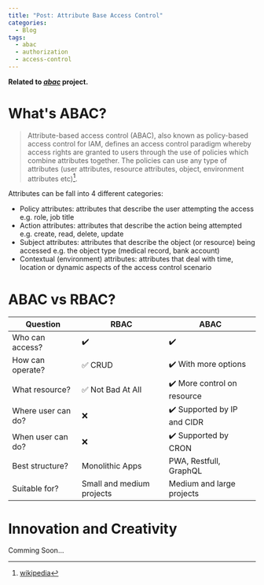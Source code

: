 ```yaml
---
title: "Post: Attribute Base Access Control"
categories:
  - Blog
tags:
  - abac
  - authorization
  - access-control
---
```


__Related to [*abac*](https://vhidvz.github.io/projects/project-abac/) project.__

# What's ABAC?

> Attribute-based access control (ABAC), also known as policy-based access control for IAM, defines an access control paradigm whereby access rights are granted to users through the use of policies which combine attributes together. The policies can use any type of attributes (user attributes, resource attributes, object, environment attributes etc)[^1].

Attributes can be fall into 4 different categories:

- Policy attributes: attributes that describe the user attempting the access e.g. role, job title
- Action attributes: attributes that describe the action being attempted e.g. create, read, delete, update
- Subject attributes: attributes that describe the object (or resource) being accessed e.g. the object type (medical record, bank account)
- Contextual (environment) attributes: attributes that deal with time, location or dynamic aspects of the access control scenario

# ABAC vs RBAC?

| **Question**       | **RBAC**                                              | **ABAC**                                    |
| ------------------ | ----------------------------------------------------- | ------------------------------------------- |
| Who can access?    | :heavy_check_mark:                                    | :heavy_check_mark:                          |
| How can operate?   | :white_check_mark: CRUD                               | :heavy_check_mark: With more options        |
| What resource?     | :white_check_mark: Not Bad At All                     | :heavy_check_mark: More control on resource |
| Where user can do? | :x:                                                   | :heavy_check_mark: Supported by IP and CIDR |
| When user can do?  | :x:                                                   | :heavy_check_mark: Supported by CRON        |
| Best structure?    | Monolithic Apps                                       | PWA, Restfull, GraphQL                      |
| Suitable for?      | Small and medium projects                             | Medium and large projects                   |

# Innovation and Creativity

Comming Soon...

[^1]: [wikipedia](https://en.wikipedia.org/wiki/Attribute-based_access_control)
